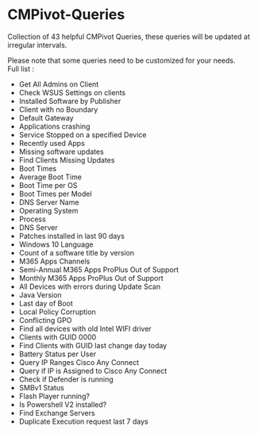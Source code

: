 # CMPivot-Queries
Collection of 43 helpful CMPivot Queries, these queries will be updated at irregular intervals.  

Please note that some queries need to be customized for your needs.  
Full list :
* Get All Admins on Client
* Check WSUS Settings on clients
* Installed Software by Publisher
* Client with no Boundary
* Default Gateway
* Applications crashing
* Service Stopped on a specified Device
* Recently used Apps
* Missing software updates
* Find Clients Missing Updates
* Boot Times 
* Average Boot Time
* Boot Time per OS
* Boot Times per Model
* DNS Server Name
* Operating System 
* Process
* DNS Server
* Patches installed in last 90 days
* Windows 10 Language
* Count of a software title by version
* M365 Apps Channels
* Semi-Annual M365 Apps ProPlus Out of Support
* Monthly  M365 Apps ProPlus Out of Support
* All Devices with errors during Update Scan
* Java Version
* Last day of Boot
* Local Policy Corruption
* Conflicting GPO
* Find all devices with old Intel WIFI driver
* Clients with GUID 0000
* Find Clients with GUID last change day today
* Battery Status per User
* Query IP Ranges Cisco Any Connect
* Query if IP is Assigned to Cisco Any Connect
* Check if Defender is running
* SMBv1 Status
* Flash Player running?
* Is Powershell V2 installed?
* Find Exchange Servers
* Duplicate Execution request last 7 days

